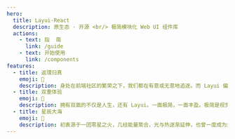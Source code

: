 ```yaml
---
hero:
  title: Layui-React
  description: 原生态 · 开源 <br/> 极简模块化 Web UI 组件库
  actions:
    - text: 指  南
      link: /guide
    - text: 开始使用
      link: /components
features:
  - title: 返璞归真
    emoji: 💎
    description: 身处在前端社区的繁荣之下，我们都在有意或无意地追逐。而 Layui 偏偏回望当初，奔赴在返璞归真的漫漫征途，自信并勇敢着，遵循于原生态的书写指令，试图以更简单的方式诠释高效。
  - title: 双重体验
    emoji: 🌈
    description: 拥有双面的不仅是人生，还有 Layui。一面极简，一面丰盈。极简是视觉所见的外在，是开发所念的简易。丰盈是倾情雕琢的内在，是信手拈来的呈现。简而全的理念贯穿内外，两面合璧。
  - title: 星辰大海
    emoji: 🚀
    description: 初衷源于一团零星之火，几经能量聚合，光与热逐渐延伸，也曾一度成为炽热的火焰。后来秋风萧瑟，应时而变的 Layui 散作满天星辰。透过这冷暖轮回，眼前是我们依然坚持的热爱。
---
```


